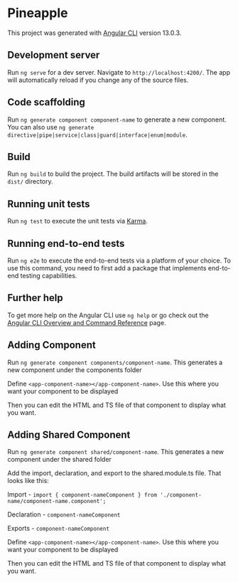 # Pineapple

This project was generated with [Angular CLI](https://github.com/angular/angular-cli) version 13.0.3.

## Development server

Run `ng serve` for a dev server. Navigate to `http://localhost:4200/`. The app will automatically reload if you change any of the source files.

## Code scaffolding

Run `ng generate component component-name` to generate a new component. You can also use `ng generate directive|pipe|service|class|guard|interface|enum|module`.

## Build

Run `ng build` to build the project. The build artifacts will be stored in the `dist/` directory.

## Running unit tests

Run `ng test` to execute the unit tests via [Karma](https://karma-runner.github.io).

## Running end-to-end tests

Run `ng e2e` to execute the end-to-end tests via a platform of your choice. To use this command, you need to first add a package that implements end-to-end testing capabilities.

## Further help

To get more help on the Angular CLI use `ng help` or go check out the [Angular CLI Overview and Command Reference](https://angular.io/cli) page.

## Adding Component

Run `ng generate component components/component-name`. This generates a new component under the components folder

Define `<app-component-name></app-component-name>`. Use this where you want your component to be displayed

Then you can edit the HTML and TS file of that component to display what you want.

## Adding Shared Component

Run `ng generate component shared/component-name`. This generates a new component under the shared folder

Add the import, declaration, and export to the shared.module.ts file. That looks like this:

Import - `import { component-nameComponent } from './component-name/component-name.component';`

Declaration - `component-nameComponent`

Exports - `component-nameComponent`

Define `<app-component-name></app-component-name>`. Use this where you want your component to be displayed

Then you can edit the HTML and TS file of that component to display what you want.
